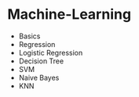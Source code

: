 # Machine-Learning
- Basics
- Regression
- Logistic Regression
- Decision Tree
- SVM
- Naive Bayes
- KNN
